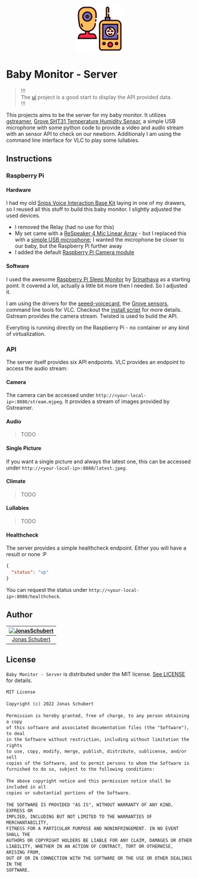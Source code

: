 <div style="text-align: center;">
<img height="128" src="./app.png">
</div>

# Baby Monitor - Server

> !!!\
> The [ui](https://code.sinthu-und-jonas.de/jsa/baby-monitor/ui) project is a good start to display the API provided data.\
> !!!

This projects aims to be the server for my baby monitor. It utilizes [gstreamer](https://gstreamer.freedesktop.org/), [Grove SHT31 Temperature Humidity Sensor](https://github.com/Seeed-Studio/Grove_SHT31_Temp_Humi_Sensor), a simple USB microphone with some python code to provide a video and audio stream with an sensor API to check on our newborn. Additionaly I am using the command line interface for VLC to play some lullabies.

## Instructions

### Raspberry Pi

#### Hardware

I had my old [Snips Voice Interaction Base Kit](https://wiki.seeedstudio.com/Snips_Voice_Interaction_Base_Kit/) laying in one of my drawers, so I reused all this stuff to build this baby monitor. I slightly adjusted the used devices.

- I removed the Relay (had no use for this)
- My set came with a [ReSpeaker 4 Mic Linear Array](https://wiki.seeedstudio.com/ReSpeaker_4-Mic_Linear_Array_Kit_for_Raspberry_Pi/) - but I replaced this with a [simple USB microphone](https://makersportal.com/shop/usb-microphone-for-raspberry-pi); I wanted the microphone be closer to our baby, but the Raspberry Pi further away
- I added the default [Raspberry Pi Camera module](https://projects.raspberrypi.org/en/projects/getting-started-with-picamera)

#### Software

I used the awesome [Raspberry Pi Sleep Monitor](https://github.com/srinathava/raspberry-pi-sleep-monitor) by [Srinathava](https://github.com/srinathava) as a starting point. It covered a lot, actually a little bit more then I needed. So I adjusted it.

I am using the drivers for the [seeed-voicecard](https://github.com/HinTak/seeed-voicecard), the [Grove sensors](https://github.com/Seeed-Studio/grove), command line tools for VLC. Checkout the [install script](./install.sh) for more details. Gstream provides the camera stream. Twisted is used to build the API.

Everyting is running directly on the Raspberry Pi - no container or any kind of virtualization.

### API

The server itself provides six API endpoints. VLC provides an endpoint to access the audio stream:

#### Camera

The camera can be accessed under `http://<your-local-ip>:8080/stream.mjpeg`.
It provides a stream of images provided by Gstreamer.

#### Audio

> TODO

#### Single Picture

If you want a single picture and always the latest one, this can be accessed under `http://<your-local-ip>:8080/latest.jpeg`.

#### Climate

> TODO

#### Lullabies

> TODO

#### Healthcheck

The server provides a simple healthcheck endpoint. Either you will have a result or none :P

```json
{
  "status": "up"
}
```

You can request the status under `http://<your-local-ip>:8080/healthcheck`.

## Author

| [<img alt="JonasSchubert" src="https://secure.gravatar.com/avatar/835215bfb654d58acb595c64f107d052?s=180&d=identicon" width="117"/>](https://code.sinthu-und-jonas.de/jonas-schubert) |
| :---------------------------------------------------------------------------------------------------------------------------------------: |
| [Jonas Schubert](https://code.sinthu-und-jonas.de/jonas-schubert) |

## License

`Baby Monitor - Server` is distributed under the MIT license. [See LICENSE](LICENSE) for details.

```
MIT License

Copyright (c) 2022 Jonas Schubert

Permission is hereby granted, free of charge, to any person obtaining a copy
of this software and associated documentation files (the "Software"), to deal
in the Software without restriction, including without limitation the rights
to use, copy, modify, merge, publish, distribute, sublicense, and/or sell
copies of the Software, and to permit persons to whom the Software is
furnished to do so, subject to the following conditions:

The above copyright notice and this permission notice shall be included in all
copies or substantial portions of the Software.

THE SOFTWARE IS PROVIDED "AS IS", WITHOUT WARRANTY OF ANY KIND, EXPRESS OR
IMPLIED, INCLUDING BUT NOT LIMITED TO THE WARRANTIES OF MERCHANTABILITY,
FITNESS FOR A PARTICULAR PURPOSE AND NONINFRINGEMENT. IN NO EVENT SHALL THE
AUTHORS OR COPYRIGHT HOLDERS BE LIABLE FOR ANY CLAIM, DAMAGES OR OTHER
LIABILITY, WHETHER IN AN ACTION OF CONTRACT, TORT OR OTHERWISE, ARISING FROM,
OUT OF OR IN CONNECTION WITH THE SOFTWARE OR THE USE OR OTHER DEALINGS IN THE
SOFTWARE.
```
